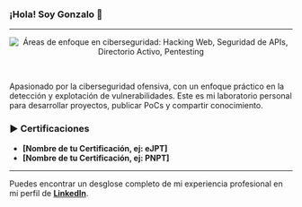 ### ¡Hola! Soy Gonzalo 👋

---

<p align="center">
  <img src="http://googleusercontent.com/image_generation_content/0" alt="Áreas de enfoque en ciberseguridad: Hacking Web, Seguridad de APIs, Directorio Activo, Pentesting">
</p>

<br>

Apasionado por la ciberseguridad ofensiva, con un enfoque práctico en la detección y explotación de vulnerabilidades. Este es mi laboratorio personal para desarrollar proyectos, publicar PoCs y compartir conocimiento.

### ► Certificaciones

* **[Nombre de tu Certificación, ej: eJPT]**
* **[Nombre de tu Certificación, ej: PNPT]**

---

Puedes encontrar un desglose completo de mi experiencia profesional en mi perfil de **[LinkedIn](https://www.linkedin.com/in/tu-usuario-de-linkedin)**.
